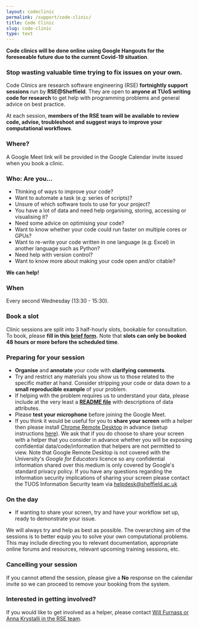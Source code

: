```yaml
---
layout: codeclinic
permalink: /support/code-clinic/
title: Code Clinic
slug: code-clinic
type: text
---
```


**Code clinics will be done online using Google Hangouts for the foreseeable future due to the current Covid-19 situation**.

### Stop wasting valuable time trying to fix issues on your own.

Code Clinics are research software engineering (RSE) **fortnightly support sessions**
run by **RSE@Sheffield**.
They are open to **anyone at TUoS writing code for research** to
get help with programming problems and general advice on best practice.

At each session, **members of the RSE team will be available to
review code,
advise,
troubleshoot and
suggest ways to improve your computational workflows**.

### Where?

A Google Meet link will be provided in the Google Calendar invite issued when you book a clinic.

### Who: Are you...

  - Thinking of ways to improve your code?
  - Want to automate a task (e.g: series of scripts)?
  - Unsure of which software tools to use for your project?
  - You have a lot of data and need help organising, storing, accessing or visualising it?
  - Need some advice on optimising your code?
  - Want to know whether your code could run faster on multiple cores or GPUs?
  - Want to re-write your code written in one language (e.g: Excel) in another language such as Python?
  - Need help with version control?
  - Want to know more about making your code open and/or citable?

**We can help!**

### When

Every second Wednesday (13:30 - 15:30).

### Book a slot

Clinic sessions are split into 3 half-hourly slots, bookable for consultation.
To book, please **fill in this [brief form](https://goo.gl/forms/5MVy0jM6xQhWlpmn1).**
Note that **slots can only be booked 48 hours or more before the scheduled time**.

### Preparing for your session

  - **Organise** and **annotate** your code with **clarifying comments**.
  - Try and restrict any materials you show us to those related to the specific matter at hand.
    Consider stripping your code or data down to a **small reproducible example** of your problem.
  - If helping with the problem requires us to understand your data,
    please include at the very least a **[README file](https://en.wikipedia.org/wiki/README)**
    with descriptions of data attributes.
  - Please **test your microphone** before joining the Google Meet.
  - If you think it would be useful for you to **share your screen** with a helper then
    please install [Chrome Remote Desktop](https://remotedesktop.google.com/) in advance
    (setup instructions [here](https://support.google.com/chrome/answer/1649523?co=GENIE.Platform%3DDesktop&hl=en)).
    We ask that if you do choose to share your screen with a helper that
    you consider in advance whether you will be exposing confidential data/code/information
    that helpers are not permitted to view.
    Note that Google Remote Desktop is not covered with the University's *Google for Educators* licence
    so any confidential information shared over this medium
    is only covered by Google's standard privacy policy.
    If you have any questions regarding the information security implications of sharing your screen 
    please contact the TUOS Information Security team via helpdesk@sheffield.ac.uk

### On the day

  - If wanting to share your screen, try and have your workflow set up,
    ready to demonstrate your issue.

We will always try and help as best as possible.
The overarching aim of the sessions is to better equip you to solve your own computational problems.
This may include directing you to relevant documentation,
appropriate online forums and resources,
relevant upcoming training sessions, etc.

### Cancelling your session

If you cannot attend the session,
please give a **No** response on the calendar invite
so we can proceed to remove your booking from the system.

### Interested in getting involved?

If you would like to get involved as a helper,
please contact [Will Furnass or Anna Krystalli in the RSE team](/contact).
